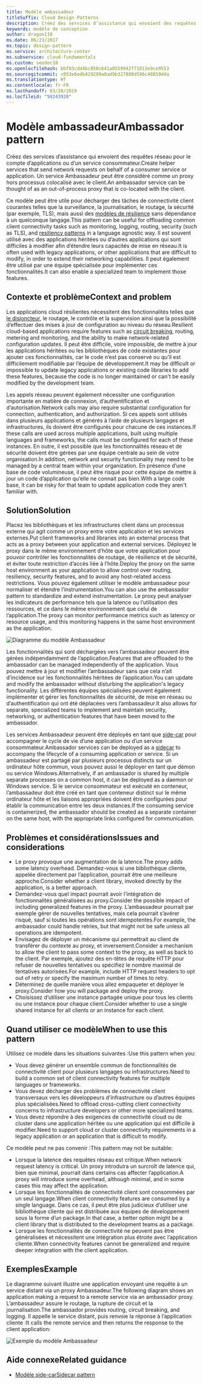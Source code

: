 ```yaml
---
title: Modèle ambassadeur
titleSuffix: Cloud Design Patterns
description: Créez des services d’assistance qui envoient des requêtes réseau pour le compte d’applications ou d’un service consommateur.
keywords: modèle de conception
author: dragon119
ms.date: 06/23/2017
ms.topic: design-pattern
ms.service: architecture-center
ms.subservice: cloud-fundamentals
ms.custom: seodec18
ms.openlocfilehash: bbf83cdd4bc850c641a0559942f71013e9ce9553
ms.sourcegitcommit: c053e6edb429299a0ad9b327888d596c48859d4a
ms.translationtype: HT
ms.contentlocale: fr-FR
ms.lasthandoff: 03/20/2019
ms.locfileid: "58243920"
---
```

# <a name="ambassador-pattern"></a><span data-ttu-id="dd8ed-104">Modèle ambassadeur</span><span class="sxs-lookup"><span data-stu-id="dd8ed-104">Ambassador pattern</span></span>

<span data-ttu-id="dd8ed-105">Créez des services d’assistance qui envoient des requêtes réseau pour le compte d’applications ou d’un service consommateur.</span><span class="sxs-lookup"><span data-stu-id="dd8ed-105">Create helper services that send network requests on behalf of a consumer service or application.</span></span> <span data-ttu-id="dd8ed-106">Un service Ambassadeur peut être considéré comme un proxy hors processus colocalisé avec le client.</span><span class="sxs-lookup"><span data-stu-id="dd8ed-106">An ambassador service can be thought of as an out-of-process proxy that is co-located with the client.</span></span>

<span data-ttu-id="dd8ed-107">Ce modèle peut être utile pour décharger des tâches de connectivité client courantes telles que la surveillance, la journalisation, le routage, la sécurité (par exemple, TLS), mais aussi des [modèles de résilience][resiliency-patterns] sans dépendance à un quelconque langage.</span><span class="sxs-lookup"><span data-stu-id="dd8ed-107">This pattern can be useful for offloading common client connectivity tasks such as monitoring, logging, routing, security (such as TLS), and [resiliency patterns][resiliency-patterns] in a language agnostic way.</span></span> <span data-ttu-id="dd8ed-108">Il est souvent utilisé avec des applications héritées ou d’autres applications qui sont difficiles à modifier afin d’étendre leurs capacités de mise en réseau.</span><span class="sxs-lookup"><span data-stu-id="dd8ed-108">It is often used with legacy applications, or other applications that are difficult to modify, in order to extend their networking capabilities.</span></span> <span data-ttu-id="dd8ed-109">Il peut également être utilisé par une équipe spécialisée pour implémenter ces fonctionnalités.</span><span class="sxs-lookup"><span data-stu-id="dd8ed-109">It can also enable a specialized team to implement those features.</span></span>

## <a name="context-and-problem"></a><span data-ttu-id="dd8ed-110">Contexte et problème</span><span class="sxs-lookup"><span data-stu-id="dd8ed-110">Context and problem</span></span>

<span data-ttu-id="dd8ed-111">Les applications cloud résilientes nécessitent des fonctionnalités telles que [le disjoncteur](./circuit-breaker.md), le routage, le contrôle et la supervision ainsi que la possibilité d’effectuer des mises à jour de configuration au niveau du réseau.</span><span class="sxs-lookup"><span data-stu-id="dd8ed-111">Resilient cloud-based applications require features such as [circuit breaking](./circuit-breaker.md), routing, metering and monitoring, and the ability to make network-related configuration updates.</span></span> <span data-ttu-id="dd8ed-112">Il peut être difficile, voire impossible, de mettre à jour les applications héritées ou les bibliothèques de code existantes pour ajouter ces fonctionnalités, car le code n’est pas conservé ou qu’il est difficilement modifiable par l’équipe de développement.</span><span class="sxs-lookup"><span data-stu-id="dd8ed-112">It may be difficult or impossible to update legacy applications or existing code libraries to add these features, because the code is no longer maintained or can't be easily modified by the development team.</span></span>

<span data-ttu-id="dd8ed-113">Les appels réseau peuvent également nécessiter une configuration importante en matière de connexion, d’authentification et d’autorisation.</span><span class="sxs-lookup"><span data-stu-id="dd8ed-113">Network calls may also require substantial configuration for connection, authentication, and authorization.</span></span> <span data-ttu-id="dd8ed-114">Si ces appels sont utilisés dans plusieurs applications et générés à l’aide de plusieurs langages et infrastructures, ils doivent être configurés pour chacune de ces instances.</span><span class="sxs-lookup"><span data-stu-id="dd8ed-114">If these calls are used across multiple applications, built using multiple languages and frameworks, the calls must be configured for each of these instances.</span></span> <span data-ttu-id="dd8ed-115">En outre, il est possible que les fonctionnalités réseau et de sécurité doivent être gérées par une équipe centrale au sein de votre organisation.</span><span class="sxs-lookup"><span data-stu-id="dd8ed-115">In addition, network and security functionality may need to be managed by a central team within your organization.</span></span> <span data-ttu-id="dd8ed-116">En présence d’une base de code volumineuse, il peut être risqué pour cette équipe de mettre à jour un code d’application qu’elle ne connait pas bien.</span><span class="sxs-lookup"><span data-stu-id="dd8ed-116">With a large code base, it can be risky for that team to update application code they aren't familiar with.</span></span>

## <a name="solution"></a><span data-ttu-id="dd8ed-117">Solution</span><span class="sxs-lookup"><span data-stu-id="dd8ed-117">Solution</span></span>

<span data-ttu-id="dd8ed-118">Placez les bibliothèques et les infrastructures client dans un processus externe qui agit comme un proxy entre votre application et les services externes.</span><span class="sxs-lookup"><span data-stu-id="dd8ed-118">Put client frameworks and libraries into an external process that acts as a proxy between your application and external services.</span></span> <span data-ttu-id="dd8ed-119">Déployez le proxy dans le même environnement d’hôte que votre application pour pouvoir contrôler les fonctionnalités de routage, de résilience et de sécurité, et éviter toute restriction d’accès liée à l’hôte.</span><span class="sxs-lookup"><span data-stu-id="dd8ed-119">Deploy the proxy on the same host environment as your application to allow control over routing, resiliency, security features, and to avoid any host-related access restrictions.</span></span> <span data-ttu-id="dd8ed-120">Vous pouvez également utiliser le modèle ambassadeur pour normaliser et étendre l’instrumentation.</span><span class="sxs-lookup"><span data-stu-id="dd8ed-120">You can also use the ambassador pattern to standardize and extend instrumentation.</span></span> <span data-ttu-id="dd8ed-121">Le proxy peut analyser les indicateurs de performance tels que la latence ou l’utilisation des ressources, et ce dans le même environnement que celui de l’application.</span><span class="sxs-lookup"><span data-stu-id="dd8ed-121">The proxy can monitor performance metrics such as latency or resource usage, and this monitoring happens in the same host environment as the application.</span></span>

![Diagramme du modèle Ambassadeur](./_images/ambassador.png)

<span data-ttu-id="dd8ed-123">Les fonctionnalités qui sont déchargées vers l’ambassadeur peuvent être gérées indépendamment de l’application.</span><span class="sxs-lookup"><span data-stu-id="dd8ed-123">Features that are offloaded to the ambassador can be managed independently of the application.</span></span> <span data-ttu-id="dd8ed-124">Vous pouvez mettre à jour et modifier l’ambassadeur sans que cela n’ait d’incidence sur les fonctionnalités héritées de l’application.</span><span class="sxs-lookup"><span data-stu-id="dd8ed-124">You can update and modify the ambassador without disturbing the application's legacy functionality.</span></span> <span data-ttu-id="dd8ed-125">Les différentes équipes spécialisées peuvent également implémenter et gérer les fonctionnalités de sécurité, de mise en réseau ou d’authentification qui ont été déplacées vers l’ambassadeur.</span><span class="sxs-lookup"><span data-stu-id="dd8ed-125">It also allows for separate, specialized teams to implement and maintain security, networking, or authentication features that have been moved to the ambassador.</span></span>

<span data-ttu-id="dd8ed-126">Les services Ambassadeur peuvent être déployés en tant que [side-car](./sidecar.md) pour accompagner le cycle de vie d’une application ou d’un service consommateur.</span><span class="sxs-lookup"><span data-stu-id="dd8ed-126">Ambassador services can be deployed as a [sidecar](./sidecar.md) to accompany the lifecycle of a consuming application or service.</span></span> <span data-ttu-id="dd8ed-127">Si un ambassadeur est partagé par plusieurs processus distincts sur un ordinateur hôte commun, vous pouvez aussi le déployer en tant que démon ou service Windows.</span><span class="sxs-lookup"><span data-stu-id="dd8ed-127">Alternatively, if an ambassador is shared by multiple separate processes on a common host, it can be deployed as a daemon or Windows service.</span></span> <span data-ttu-id="dd8ed-128">Si le service consommateur est exécuté en conteneur, l’ambassadeur doit être créé en tant que conteneur distinct sur le même ordinateur hôte et les liaisons appropriées doivent être configurées pour établir la communication entre les deux instances.</span><span class="sxs-lookup"><span data-stu-id="dd8ed-128">If the consuming service is containerized, the ambassador should be created as a separate container on the same host, with the appropriate links configured for communication.</span></span>

## <a name="issues-and-considerations"></a><span data-ttu-id="dd8ed-129">Problèmes et considérations</span><span class="sxs-lookup"><span data-stu-id="dd8ed-129">Issues and considerations</span></span>

- <span data-ttu-id="dd8ed-130">Le proxy provoque une augmentation de la latence.</span><span class="sxs-lookup"><span data-stu-id="dd8ed-130">The proxy adds some latency overhead.</span></span> <span data-ttu-id="dd8ed-131">Demandez-vous si une bibliothèque cliente, appelée directement par l’application, pourrait être une meilleure approche.</span><span class="sxs-lookup"><span data-stu-id="dd8ed-131">Consider whether a client library, invoked directly by the application, is a better approach.</span></span>
- <span data-ttu-id="dd8ed-132">Demandez-vous quel impact pourrait avoir l’intégration de fonctionnalités généralisées au proxy.</span><span class="sxs-lookup"><span data-stu-id="dd8ed-132">Consider the possible impact of including generalized features in the proxy.</span></span> <span data-ttu-id="dd8ed-133">L’ambassadeur pourrait par exemple gérer de nouvelles tentatives, mais cela pourrait s’avérer risqué, sauf si toutes les opérations sont idempotentes.</span><span class="sxs-lookup"><span data-stu-id="dd8ed-133">For example, the ambassador could handle retries, but that might not be safe unless all operations are idempotent.</span></span>
- <span data-ttu-id="dd8ed-134">Envisagez de déployer un mécanisme qui permettrait au client de transférer du contexte au proxy, et inversement.</span><span class="sxs-lookup"><span data-stu-id="dd8ed-134">Consider a mechanism to allow the client to pass some context to the proxy, as well as back to the client.</span></span> <span data-ttu-id="dd8ed-135">Par exemple, ajoutez des en-têtes de requête HTTP pour refuser de nouvelles tentatives ou spécifiez le nombre maximal de tentatives autorisées.</span><span class="sxs-lookup"><span data-stu-id="dd8ed-135">For example, include HTTP request headers to opt out of retry or specify the maximum number of times to retry.</span></span>
- <span data-ttu-id="dd8ed-136">Déterminez de quelle manière vous allez empaqueter et déployer le proxy.</span><span class="sxs-lookup"><span data-stu-id="dd8ed-136">Consider how you will package and deploy the proxy.</span></span>
- <span data-ttu-id="dd8ed-137">Choisissez d’utiliser une instance partagée unique pour tous les clients ou une instance pour chaque client.</span><span class="sxs-lookup"><span data-stu-id="dd8ed-137">Consider whether to use a single shared instance for all clients or an instance for each client.</span></span>

## <a name="when-to-use-this-pattern"></a><span data-ttu-id="dd8ed-138">Quand utiliser ce modèle</span><span class="sxs-lookup"><span data-stu-id="dd8ed-138">When to use this pattern</span></span>

<span data-ttu-id="dd8ed-139">Utilisez ce modèle dans les situations suivantes :</span><span class="sxs-lookup"><span data-stu-id="dd8ed-139">Use this pattern when you:</span></span>

- <span data-ttu-id="dd8ed-140">Vous devez générer un ensemble commun de fonctionnalités de connectivité client pour plusieurs langages ou infrastructures.</span><span class="sxs-lookup"><span data-stu-id="dd8ed-140">Need to build a common set of client connectivity features for multiple languages or frameworks.</span></span>
- <span data-ttu-id="dd8ed-141">Vous devez décharger des problèmes de connectivité client transversaux vers les développeurs d’infrastructure ou d’autres équipes plus spécialisées.</span><span class="sxs-lookup"><span data-stu-id="dd8ed-141">Need to offload cross-cutting client connectivity concerns to infrastructure developers or other more specialized teams.</span></span>
- <span data-ttu-id="dd8ed-142">Vous devez répondre à des exigences de connectivité cloud ou de cluster dans une application héritée ou une application qui est difficile à modifier.</span><span class="sxs-lookup"><span data-stu-id="dd8ed-142">Need to support cloud or cluster connectivity requirements in a legacy application or an application that is difficult to modify.</span></span>

<span data-ttu-id="dd8ed-143">Ce modèle peut ne pas convenir :</span><span class="sxs-lookup"><span data-stu-id="dd8ed-143">This pattern may not be suitable:</span></span>

- <span data-ttu-id="dd8ed-144">Lorsque la latence des requêtes réseau est critique.</span><span class="sxs-lookup"><span data-stu-id="dd8ed-144">When network request latency is critical.</span></span> <span data-ttu-id="dd8ed-145">Un proxy introduira un surcroît de latence qui, bien que minimal, pourrait dans certains cas affecter l’application.</span><span class="sxs-lookup"><span data-stu-id="dd8ed-145">A proxy will introduce some overhead, although minimal, and in some cases this may affect the application.</span></span>
- <span data-ttu-id="dd8ed-146">Lorsque les fonctionnalités de connectivité client sont consommées par un seul langage.</span><span class="sxs-lookup"><span data-stu-id="dd8ed-146">When client connectivity features are consumed by a single language.</span></span> <span data-ttu-id="dd8ed-147">Dans ce cas, il peut être plus judicieux d’utiliser une bibliothèque cliente qui est distribuée aux équipes de développement sous la forme d’un package.</span><span class="sxs-lookup"><span data-stu-id="dd8ed-147">In that case, a better option might be a client library that is distributed to the development teams as a package.</span></span>
- <span data-ttu-id="dd8ed-148">Lorsque les fonctionnalités de connectivité ne peuvent pas être généralisées et nécessitent une intégration plus étroite avec l’application cliente.</span><span class="sxs-lookup"><span data-stu-id="dd8ed-148">When connectivity features cannot be generalized and require deeper integration with the client application.</span></span>

## <a name="example"></a><span data-ttu-id="dd8ed-149">Exemples</span><span class="sxs-lookup"><span data-stu-id="dd8ed-149">Example</span></span>

<span data-ttu-id="dd8ed-150">Le diagramme suivant illustre une application envoyant une requête à un service distant via un proxy Ambassadeur.</span><span class="sxs-lookup"><span data-stu-id="dd8ed-150">The following diagram shows an application making a request to a remote service via an ambassador proxy.</span></span> <span data-ttu-id="dd8ed-151">L’ambassadeur assure le routage, la rupture de circuit et la journalisation.</span><span class="sxs-lookup"><span data-stu-id="dd8ed-151">The ambassador provides routing, circuit breaking, and logging.</span></span> <span data-ttu-id="dd8ed-152">Il appelle le service distant, puis renvoie la réponse à l’application cliente :</span><span class="sxs-lookup"><span data-stu-id="dd8ed-152">It calls the remote service and then returns the response to the client application:</span></span>

![Exemple du modèle Ambassadeur](./_images/ambassador-example.png)

## <a name="related-guidance"></a><span data-ttu-id="dd8ed-154">Aide connexe</span><span class="sxs-lookup"><span data-stu-id="dd8ed-154">Related guidance</span></span>

- [<span data-ttu-id="dd8ed-155">Modèle side-car</span><span class="sxs-lookup"><span data-stu-id="dd8ed-155">Sidecar pattern</span></span>](./sidecar.md)

<!-- links -->

[resiliency-patterns]: ./category/resiliency.md
